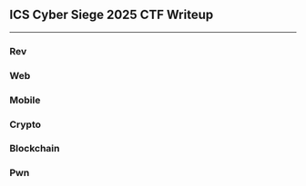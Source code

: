 ## ICS Cyber Siege 2025 CTF Writeup
---

### Rev

### Web

### Mobile

### Crypto

### Blockchain

### Pwn

